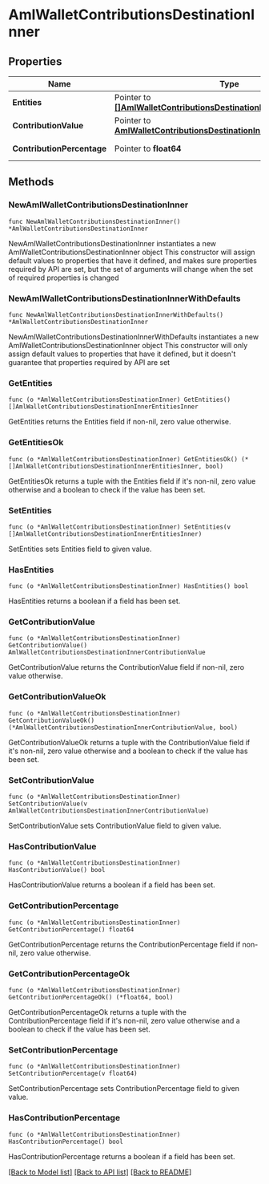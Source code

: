 # AmlWalletContributionsDestinationInner

## Properties

Name | Type | Description | Notes
------------ | ------------- | ------------- | -------------
**Entities** | Pointer to [**[]AmlWalletContributionsDestinationInnerEntitiesInner**](AmlWalletContributionsDestinationInnerEntitiesInner.md) |  | [optional] 
**ContributionValue** | Pointer to [**AmlWalletContributionsDestinationInnerContributionValue**](AmlWalletContributionsDestinationInnerContributionValue.md) |  | [optional] 
**ContributionPercentage** | Pointer to **float64** | Contribution percentage. | [optional] 

## Methods

### NewAmlWalletContributionsDestinationInner

`func NewAmlWalletContributionsDestinationInner() *AmlWalletContributionsDestinationInner`

NewAmlWalletContributionsDestinationInner instantiates a new AmlWalletContributionsDestinationInner object
This constructor will assign default values to properties that have it defined,
and makes sure properties required by API are set, but the set of arguments
will change when the set of required properties is changed

### NewAmlWalletContributionsDestinationInnerWithDefaults

`func NewAmlWalletContributionsDestinationInnerWithDefaults() *AmlWalletContributionsDestinationInner`

NewAmlWalletContributionsDestinationInnerWithDefaults instantiates a new AmlWalletContributionsDestinationInner object
This constructor will only assign default values to properties that have it defined,
but it doesn't guarantee that properties required by API are set

### GetEntities

`func (o *AmlWalletContributionsDestinationInner) GetEntities() []AmlWalletContributionsDestinationInnerEntitiesInner`

GetEntities returns the Entities field if non-nil, zero value otherwise.

### GetEntitiesOk

`func (o *AmlWalletContributionsDestinationInner) GetEntitiesOk() (*[]AmlWalletContributionsDestinationInnerEntitiesInner, bool)`

GetEntitiesOk returns a tuple with the Entities field if it's non-nil, zero value otherwise
and a boolean to check if the value has been set.

### SetEntities

`func (o *AmlWalletContributionsDestinationInner) SetEntities(v []AmlWalletContributionsDestinationInnerEntitiesInner)`

SetEntities sets Entities field to given value.

### HasEntities

`func (o *AmlWalletContributionsDestinationInner) HasEntities() bool`

HasEntities returns a boolean if a field has been set.

### GetContributionValue

`func (o *AmlWalletContributionsDestinationInner) GetContributionValue() AmlWalletContributionsDestinationInnerContributionValue`

GetContributionValue returns the ContributionValue field if non-nil, zero value otherwise.

### GetContributionValueOk

`func (o *AmlWalletContributionsDestinationInner) GetContributionValueOk() (*AmlWalletContributionsDestinationInnerContributionValue, bool)`

GetContributionValueOk returns a tuple with the ContributionValue field if it's non-nil, zero value otherwise
and a boolean to check if the value has been set.

### SetContributionValue

`func (o *AmlWalletContributionsDestinationInner) SetContributionValue(v AmlWalletContributionsDestinationInnerContributionValue)`

SetContributionValue sets ContributionValue field to given value.

### HasContributionValue

`func (o *AmlWalletContributionsDestinationInner) HasContributionValue() bool`

HasContributionValue returns a boolean if a field has been set.

### GetContributionPercentage

`func (o *AmlWalletContributionsDestinationInner) GetContributionPercentage() float64`

GetContributionPercentage returns the ContributionPercentage field if non-nil, zero value otherwise.

### GetContributionPercentageOk

`func (o *AmlWalletContributionsDestinationInner) GetContributionPercentageOk() (*float64, bool)`

GetContributionPercentageOk returns a tuple with the ContributionPercentage field if it's non-nil, zero value otherwise
and a boolean to check if the value has been set.

### SetContributionPercentage

`func (o *AmlWalletContributionsDestinationInner) SetContributionPercentage(v float64)`

SetContributionPercentage sets ContributionPercentage field to given value.

### HasContributionPercentage

`func (o *AmlWalletContributionsDestinationInner) HasContributionPercentage() bool`

HasContributionPercentage returns a boolean if a field has been set.


[[Back to Model list]](../README.md#documentation-for-models) [[Back to API list]](../README.md#documentation-for-api-endpoints) [[Back to README]](../README.md)



